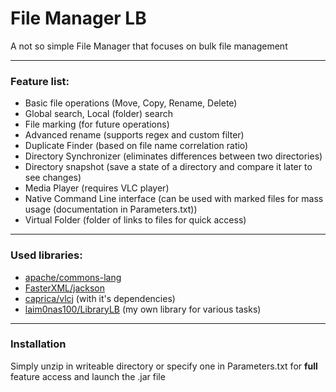 # File Manager LB
A not so simple File Manager that focuses on bulk file management
***
### Feature list:
* Basic file operations (Move, Copy, Rename, Delete)
* Global search, Local (folder) search
* File marking (for future operations)
* Advanced rename (supports regex and custom filter)
* Duplicate Finder (based on file name correlation ratio)
* Directory Synchronizer (eliminates differences between two directories)
* Directory snapshot (save a state of a directory and compare it later to see changes)
* Media Player (requires VLC player) 
* Native Command Line interface (can be used with marked files for mass usage (documentation in Parameters.txt))
* Virtual Folder (folder of links to files for quick access)

***
### Used libraries:
* [apache/commons-lang](https://github.com/apache/commons-lang)
* [FasterXML/jackson](https://github.com/FasterXML/jackson)
* [caprica/vlcj](https://github.com/caprica/vlcj) (with it's dependencies)
* [laim0nas100/LibraryLB](https://github.com/laim0nas100/LibraryLB) (my own library for various tasks)
***
### Installation
Simply unzip in writeable directory or specify one in Parameters.txt for <b>full</b> feature access and launch the .jar file






